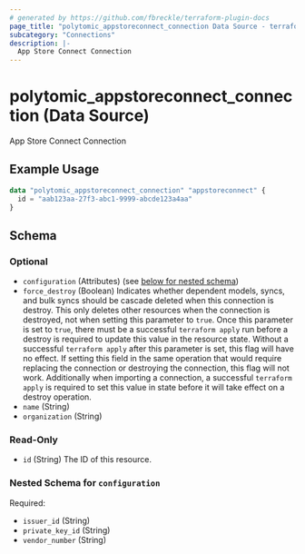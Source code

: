 ```yaml
---
# generated by https://github.com/fbreckle/terraform-plugin-docs
page_title: "polytomic_appstoreconnect_connection Data Source - terraform-provider-polytomic"
subcategory: "Connections"
description: |-
  App Store Connect Connection
---
```


# polytomic_appstoreconnect_connection (Data Source)

App Store Connect Connection

## Example Usage

```terraform
data "polytomic_appstoreconnect_connection" "appstoreconnect" {
  id = "aab123aa-27f3-abc1-9999-abcde123a4aa"
}
```

<!-- schema generated by tfplugindocs -->
## Schema

### Optional

- `configuration` (Attributes) (see [below for nested schema](#nestedatt--configuration))
- `force_destroy` (Boolean) Indicates whether dependent models, syncs, and bulk syncs should be cascade deleted when this connection is destroy. This only deletes other resources when the connection is destroyed, not when setting this parameter to `true`. Once this parameter is set to `true`, there must be a successful `terraform apply` run before a destroy is required to update this value in the resource state. Without a successful `terraform apply` after this parameter is set, this flag will have no effect. If setting this field in the same operation that would require replacing the connection or destroying the connection, this flag will not work. Additionally when importing a connection, a successful `terraform apply` is required to set this value in state before it will take effect on a destroy operation.
- `name` (String)
- `organization` (String)

### Read-Only

- `id` (String) The ID of this resource.

<a id="nestedatt--configuration"></a>
### Nested Schema for `configuration`

Required:

- `issuer_id` (String)
- `private_key_id` (String)
- `vendor_number` (String)


